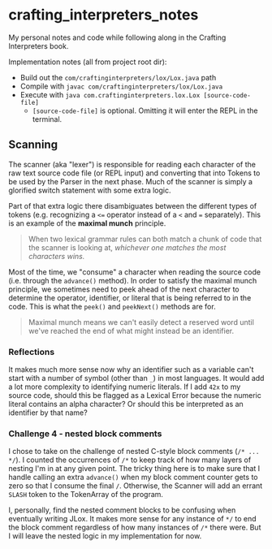 # crafting_interpreters_notes
My personal notes and code while following along in the Crafting Interpreters book.

Implementation notes (all from project root dir):

* Build out the `com/craftinginterpreters/lox/Lox.java` path
* Compile with `javac com/craftinginterpreters/lox/Lox.java`
* Execute with `java com.craftinginterpreters.lox.Lox [source-code-file]`
    * `[source-code-file]` is optional. Omitting it will enter the REPL in the terminal.


## Scanning

The scanner (aka "lexer") is responsible for reading each character of the raw text source code file (or REPL input) and converting that into Tokens to be used by the Parser in the next phase. Much of the scanner is simply a glorified switch statement with some extra logic. 

Part of that extra logic there disambiguates between the different types of tokens (e.g. recognizing a `<=` operator instead of a `<` and `=` separately). This is an example of the **maximal munch** principle.

> When two lexical grammar rules can both match a chunk of code that the scanner is looking at, *whichever one matches the most characters wins.*

Most of the time, we "consume" a character when reading the source code (i.e. through the `advance()` method). In order to satisfy the maximal munch principle, we sometimes need to peek ahead of the next character to determine the operator, identifier, or literal that is being referred to in the code. This is what the `peek()` and `peekNext()` methods are for.

> Maximal munch means we can't easily detect a reserved word until we've reached the end of what might instead be an identifier.

### Reflections

It makes much more sense now why an identifier such as a variable can't start with a number of symbol (other than `_`) in most languages. It would add a lot more complexity to identifying numeric literals. If I add `42x` to my source code, should this be flagged as a Lexical Error because the numeric literal contains an alpha character? Or should this be interpreted as an identifier by that name?

### Challenge 4 - nested block comments

I chose to take on the challenge of nested C-style block comments (`/* ... */`). I counted the occurrences of `/*` to keep track of how many layers of nesting I'm in at any given point. The tricky thing here is to make sure that I handle calling an extra `advance()` when my block comment counter gets to zero so that I consume the final `/`. Otherwise, the Scanner will add an errant `SLASH` token to the TokenArray of the program.

I, personally, find the nested comment blocks to be confusing when eventually writing JLox. It makes more sense for any instance of `*/` to end the block comment regardless of how many instances of `/*` there were. But I will leave the nested logic in my implementation for now.

